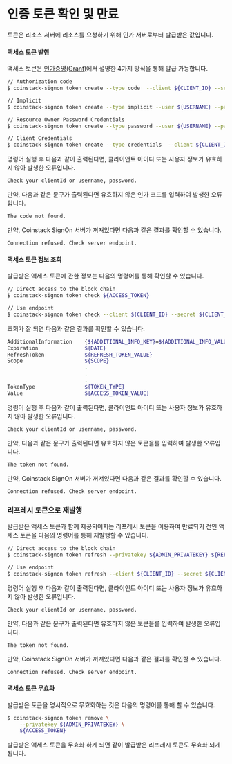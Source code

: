 # 인증 토큰 확인 및 만료

토큰은 리소스 서버에 리소스를 요청하기 위해 인가 서버로부터 발급받은 값입니다.

#### 액세스 토큰 발행

액세스 토큰은 [인가증명\(Grant\)](../undefined-1/oauth-2.0/grant.md)에서 설명한 4가지 방식을 통해 발급 가능합니다.

```bash
// Authorization code
$ coinstack-signon token create --type code  --client ${CLIENT_ID} --secret ${CLIENT_SECRET}  --endpoint ${ENDPOINT} --redirect ${REDIRECT_URI} --code ${AUTHORIZATION_CODE}

// Implicit
$ coinstack-signon token create --type implicit --user ${USERNAME} --password ${PASSWORD} --client ${CLIENT_ID} --secret ${CLIENT_SECRET}  --endpoint ${ENDPOINT}

// Resource Owner Password Credentials
$ coinstack-signon token create --type password --user ${USERNAME} --password ${PASSWORD} --client ${CLIENT_ID} --secret ${CLIENT_SECRET}  --endpoint ${ENDPOINT}

// Client Credentials
$ coinstack-signon token create --type credentials  --client ${CLIENT_ID} --secret ${CLIENT_SECRET}  --endpoint ${ENDPOINT}
```

명령어 실행 후 다음과 같이 출력된다면, 클라이언트 아이디 또는 사용자 정보가 유효하지 않아 발생한 오류입니다.

```text
Check your clientId or username, password.
```

만약, 다음과 같은 문구가 출력된다면 유효하지 않은 인가 코드를 입력하여 발생한 오류입니다.

```text
The code not found.
```

만약, Coinstack SignOn 서버가 꺼져있다면 다음과 같은 결과를 확인할 수 있습니다.

```text
Connection refused. Check server endpoint.
```

#### 액세스 토큰 정보 조회

발급받은 액세스 토큰에 관한 정보는 다음의 명령어를 통해 확인할 수 있습니다.

```bash
// Direct access to the block chain
$ coinstack-signon token check ${ACCESS_TOKEN}

// Use endpoint
$ coinstack-signon token check --client ${CLIENT_ID} --secret ${CLIENT_SECRET} --endpoint ${ENDPOINT} ${ACCESS_TOKEN}
```

조회가 잘 되면 다음과 같은 결과를 확인할 수 있습니다.

```bash
AdditionalInformation    {${ADDITIONAL_INFO_KEY}=${ADDITIONAL_INFO_VALUE}}
Expiration               ${DATE}
RefreshToken             ${REFRESH_TOKEN_VALUE}
Scope                    ${SCOPE}
                         .
                         .
                         .
TokenType                ${TOKEN_TYPE}
Value                    ${ACCESS_TOKEN_VALUE}
```

명령어 실행 후 다음과 같이 출력된다면, 클라이언트 아이디 또는 사용자 정보가 유효하지 않아 발생한 오류입니다.

```text
Check your clientId or username, password.
```

만약, 다음과 같은 문구가 출력된다면 유효하지 않은 토큰을를 입력하여 발생한 오류입니다.

```text
The token not found.
```

만약, Coinstack SignOn 서버가 꺼져있다면 다음과 같은 결과를 확인할 수 있습니다.

```text
Connection refused. Check server endpoint.
```

### 리프레시 토큰으로 재발행

발급받은 액세스 토큰과 함께 제공되어지는 리프레시 토큰을 이용하여 만료되기 전인 액세스 토큰을 다음의 명령어를 통해 재발행할 수 있습니다.

```bash
// Direct access to the block chain
$ coinstack-signon token refresh --privatekey ${ADMIN_PRIVATEKEY} ${REFRESH_TOKEN}

// Use endpoint
$ coinstack-signon token refresh --client ${CLIENT_ID} --secret ${CLIENT_SECRET} --endpoint ${ENDPOINT} ${REFRESH_TOKEN}
```

명령어 실행 후 다음과 같이 출력된다면, 클라이언트 아이디 또는 사용자 정보가 유효하지 않아 발생한 오류입니다.

```text
Check your clientId or username, password.
```

만약, 다음과 같은 문구가 출력된다면 유효하지 않은 토큰을를 입력하여 발생한 오류입니다.

```text
The token not found.
```

만약, Coinstack SignOn 서버가 꺼져있다면 다음과 같은 결과를 확인할 수 있습니다.

```text
Connection refused. Check server endpoint.
```

#### 액세스 토큰 무효화

발급받은 토큰을 명시적으로 무효화하는 것은 다음의 명령어를 통해 할 수 있습니다.

```bash
$ coinstack-signon token remove \
    --privatekey ${ADMIN_PRIVATEKEY} \
    ${ACCESS_TOKEN}
```

발급받은 액세스 토큰을 무효화 하게 되면 같이 발급받은 리프레시 토큰도 무효화 되게 됩니다.

